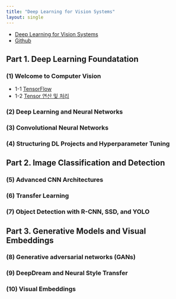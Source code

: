 ```yaml
---
title: "Deep Learning for Vision Systems"
layout: single
---
```


* [Deep Learning for Vision Systems][1]
* [Github][2]
 
## Part 1. Deep Learning Foundatation
### (1) Welcome to Computer Vision
* 1-1 [TensorFlow][11]
* 1-2 [Tensor 연산 및 처리][12]
### (2) Deep Learning and Neural Networks
### (3) Convolutional Neural Networks
### (4) Structuring DL Projects and Hyperparameter Tuning

## Part 2. Image Classification and Detection
### (5) Advanced CNN Architectures
### (6) Transfer Learning
### (7) Object Detection with R-CNN, SSD, and YOLO


## Part 3. Generative Models and Visual Embeddings
### (8) Generative adversarial networks (GANs)
### (9) DeepDream and Neural Style Transfer
### (10) Visual Embeddings


[1]: https://drive.google.com/file/d/146wX62OmBIcPlElTGM9xJWzfBInd7uRJ/view?usp=drive_link
[2]: https://github.com/moelgendy/deep_learning_for_vision_systems
[11]: https://colab.research.google.com/drive/14BJkJv2DqlEzcr24AmXdrjBdHTPxb6Rm
[12]: https://drive.google.com/file/d/14BJkJv2DqlEzcr24AmXdrjBdHTPxb6Rm/view?usp=drive_link
